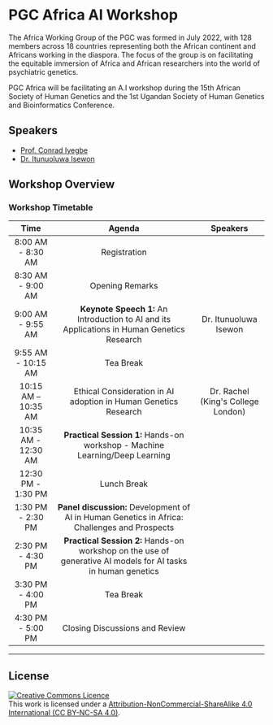 # PGC Africa AI Workshop


The Africa Working Group of the PGC was formed in July 2022, with 128 members across 18 countries representing both the African continent and Africans working in the diaspora. The focus of the group is on facilitating the equitable immersion of Africa and African researchers into the world of psychiatric genetics.

PGC Africa will be facilitating an A.I workshop during the 15th African Society of Human Genetics and the 1st Ugandan Society of Human Genetics and Bioinformatics Conference.

## Speakers
+ [Prof. Conrad Iyegbe](https://scholar.google.co.uk/citations?user=YyTSNGcAAAAJ&hl=en)
+ [Dr. Itunuoluwa Isewon](https://scholar.google.com/citations?user=haW6Ux8AAAAJ&hl=en)


## Workshop Overview
### Workshop Timetable

|**Time**|**Agenda**|**Speakers**|
|:---:|:---:|:---:
8:00 AM - 8:30 AM| Registration| 
8:30 AM - 9:00 AM| Opening Remarks| 
9:00 AM - 9:55 AM|**Keynote Speech 1:** An Introduction to AI and its Applications in Human Genetics Research| Dr. Itunuoluwa Isewon|
9:55 AM - 10:15 AM| Tea Break|
10:15 AM – 10:35 AM| Ethical Consideration in AI adoption in Human Genetics Research|Dr. Rachel (King's College London)|
10:35 AM - 12:30 AM| **Practical Session 1:** Hands-on workshop - Machine Learning/Deep Learning|
12:30 PM - 1:30 PM| Lunch Break |
1:30 PM - 2:30 PM|**Panel discussion:** Development of AI in Human Genetics in Africa: Challenges and Prospects|
2:30 PM - 4:30 PM| **Practical Session 2:** Hands-on workshop on the use of generative AI models for AI tasks in human genetics||
3:30 PM - 4:00 PM| Tea Break|
4:30 PM - 5:00 PM| Closing Discussions and Review|


******
## License
<a rel="license" href="http://creativecommons.org/licenses/by/4.0/"><img alt="Creative Commons Licence" style="border-width:0" src="https://i.creativecommons.org/l/by-nc-sa/4.0/88x31.png" /></a><br />This work is licensed under a <a rel="license" href="https://creativecommons.org/licenses/by-nc-sa/4.0/">Attribution-NonCommercial-ShareAlike 4.0 International (CC BY-NC-SA 4.0)</a>.
